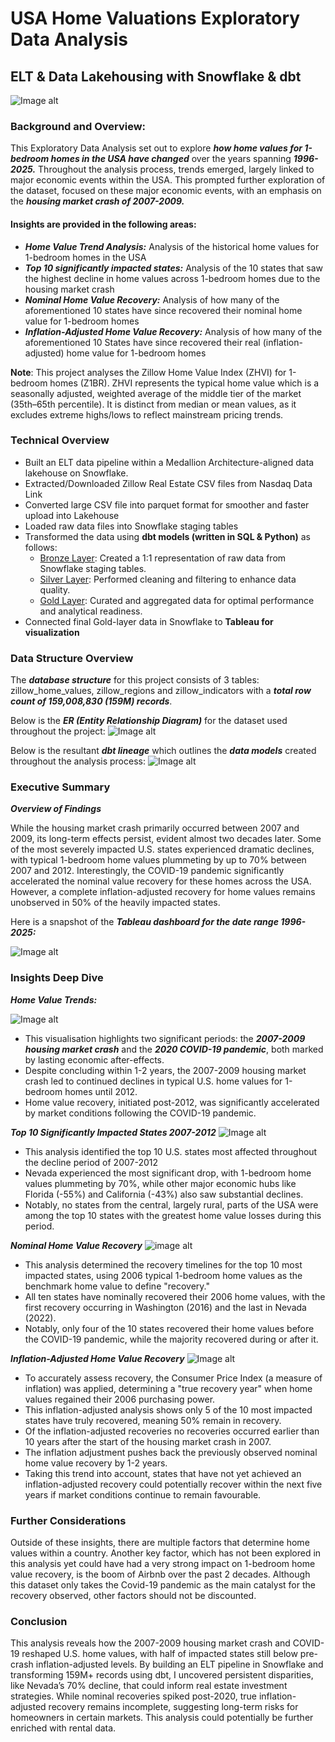 # USA Home Valuations Exploratory Data Analysis
## ELT & Data Lakehousing with Snowflake & dbt
![Image alt](https://github.com/tebogo-m/zillow-usa-project/blob/main/images/diagrams/V5_Achictecture_Diagram.drawio.png)

### Background and Overview:
This Exploratory Data Analysis set out to explore ***how home values for 1-bedroom homes in the USA have changed*** over the years spanning ***1996-2025.*** Throughout the analysis process, trends emerged, largely linked to major economic events within the USA. This prompted further exploration of the dataset, focused on these major economic events, with an emphasis on the ***housing market crash of 2007-2009.***

#### Insights are provided in the following areas:
- ***Home Value Trend Analysis:*** Analysis of the historical home values for 1-bedroom homes in the USA
- ***Top 10 significantly impacted states:*** Analysis of the 10 states that saw the highest decline in home values across 1-bedroom homes due to the housing market crash
- ***Nominal Home Value Recovery:*** Analysis of how many of the aforementioned 10 states have since recovered their nominal home value for 1-bedroom homes
- ***Inflation-Adjusted Home Value Recovery:*** Analysis of how many of the aforementioned 10 States have since recovered their real (inflation-adjusted)  home value for 1-bedroom homes

 **Note**: This project analyses the Zillow Home Value Index (ZHVI) for 1-bedroom homes (Z1BR). ZHVI represents the typical home value which is a seasonally adjusted, weighted average of the middle tier of the market (35th–65th percentile). It is distinct from median or mean values, as it excludes extreme highs/lows to reflect mainstream pricing trends.

### Technical Overview
- Built an ELT data pipeline within a Medallion Architecture-aligned data lakehouse on Snowflake.
- Extracted/Downloaded Zillow Real Estate CSV files from Nasdaq Data Link
- Converted large CSV file into parquet format for smoother  and faster upload into Lakehouse
- Loaded raw data files into Snowflake staging tables
- Transformed the data using **dbt models (written in SQL & Python)** as follows:
  - [Bronze Layer](https://github.com/tebogo-m/zillow-usa-project/tree/main/zillow_pipeline/models/bronze): Created a 1:1 representation of raw data from Snowflake staging tables.
  - [Silver Layer](https://github.com/tebogo-m/zillow-usa-project/tree/main/zillow_pipeline/models/silver): Performed cleaning and filtering to enhance data quality.
  - [Gold Layer](https://github.com/tebogo-m/zillow-usa-project/tree/main/zillow_pipeline/models/gold): Curated and aggregated data for optimal performance and analytical readiness.
- Connected final Gold-layer data in Snowflake to **Tableau for visualization**


### Data Structure Overview
The ***database structure*** for this project consists of 3 tables:  zillow_home_values, zillow_regions and zillow_indicators with a ***total row count of 159,008,830 (159M) records***.

Below is the ***ER (Entity Relationship Diagram)*** for the dataset used throughout the project:
![Image alt](https://github.com/tebogo-m/zillow-usa-project/blob/main/images/diagrams/ER_diagram.png)


Below is the resultant ***dbt lineage*** which outlines the ***data models*** created throughout the analysis process:
![Image alt](https://github.com/tebogo-m/zillow-usa-project/blob/main/images/diagrams/dbt_lineage_final.png)

### Executive Summary

***Overview of Findings***

While the housing market crash primarily occurred between 2007 and 2009, its long-term effects persist, evident almost two decades later. Some of the most severely impacted U.S. states experienced dramatic declines, with typical 1-bedroom home values plummeting by up to 70% between 2007 and 2012. Interestingly, the COVID-19 pandemic significantly accelerated the nominal value recovery for these homes across the USA. However, a complete inflation-adjusted recovery for home values remains unobserved in 50% of the heavily impacted states.

Here is a snapshot of the ***Tableau dashboard for the date range 1996-2025:*** 

![Image alt](https://github.com/tebogo-m/zillow-usa-project/blob/main/images/dashboard_screenshots/final_dashboard_for_uploading_06_2025.png)

### Insights Deep Dive


***Home Value Trends:***

![Image alt](https://github.com/tebogo-m/zillow-usa-project/blob/main/images/dashboard_screenshots/usa_typical_home_values_for_1_bedroom_homes_1996_to_2025_final_image.png)

- This visualisation highlights two significant periods: the ***2007-2009 housing market crash*** and the ***2020 COVID-19 pandemic***, both marked by lasting economic after-effects.
- Despite concluding within 1-2 years, the 2007-2009 housing market crash led to continued declines in typical U.S. home values for 1-bedroom homes until 2012.
- Home value recovery, initiated post-2012, was significantly accelerated by market conditions following the COVID-19 pandemic.

***Top 10 Significantly Impacted States 2007-2012***
![Image alt](https://github.com/tebogo-m/zillow-usa-project/blob/main/images/dashboard_screenshots/top_10_declining_states_map_2007_to_2012.png)

- This analysis identified the top 10 U.S. states most affected throughout the decline period of 2007-2012
- Nevada experienced the most significant drop, with 1-bedroom home values plummeting by 70%, while other major economic hubs like Florida (-55%) and California (-43%) also saw substantial declines.
- Notably, no states from the central, largely rural, parts of the USA were among the top 10 states with the greatest home value losses during this period.

***Nominal Home Value Recovery***
![image alt](https://github.com/tebogo-m/zillow-usa-project/blob/main/images/dashboard_screenshots/total_years_to_recover_nominal_value.png)

- This analysis determined the recovery timelines for the top 10 most impacted states, using 2006 typical 1-bedroom home values as the benchmark home value to define "recovery."
- All ten states have nominally recovered their 2006 home values, with the first recovery occurring in Washington (2016) and the last in Nevada (2022).
- Notably, only four of the 10 states recovered their home values before the COVID-19 pandemic, while the majority recovered during or after it.

***Inflation-Adjusted Home Value Recovery***
![Image alt](https://github.com/tebogo-m/zillow-usa-project/blob/main/images/dashboard_screenshots/total_years_to%20recover_cpi_adjusted_06_2025_new.png)

- To accurately assess recovery, the Consumer Price Index (a measure of inflation) was applied, determining a "true recovery year" when home values regained their 2006 purchasing power.
- This inflation-adjusted analysis shows only 5 of the 10 most impacted states have truly recovered, meaning 50% remain in recovery.
- Of the inflation-adjusted recoveries no recoveries occurred earlier than 10 years after the start of the housing market crash in 2007.
- The inflation adjustment pushes back the previously observed nominal home value recovery by 1-2 years. 
- Taking this trend into account, states that have not yet achieved an inflation-adjusted recovery could potentially recover within the next five years if market conditions continue to remain favourable.

### Further Considerations

Outside of these insights, there are multiple factors that determine home values within a country. Another key factor, which has not been explored in this analysis yet could have had a very strong impact on 1-bedroom home value recovery, is the boom of Airbnb over the past 2 decades. Although this dataset only takes the Covid-19 pandemic as the main catalyst for the recovery observed, other factors should not be discounted. 


### Conclusion
This analysis reveals how the 2007-2009 housing market crash and COVID-19 reshaped U.S. home values, with half of impacted states still below pre-crash inflation-adjusted levels. By building an ELT pipeline in Snowflake and transforming 159M+ records using dbt, I uncovered persistent disparities, like Nevada’s 70% decline, that could inform real estate investment strategies. While nominal recoveries spiked post-2020, true inflation-adjusted recovery remains incomplete, suggesting long-term risks for homeowners in certain markets. This analysis could potentially be further enriched with rental data.






